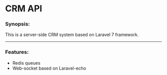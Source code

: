 # CRM API

### Synopsis:
This is a server-side CRM system based on Laravel 7 framework.

---

### Features:

- Redis queues
- Web-socket based on Laravel-echo
